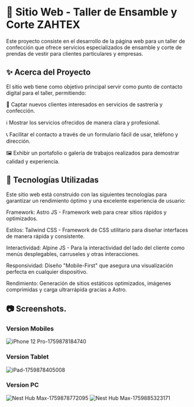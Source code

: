 # 🧵 Sitio Web - Taller de Ensamble y Corte ZAHTEX

Este proyecto consiste en el desarrollo de la página web para un taller de confección que ofrece servicios especializados de ensamble y corte de prendas de vestir para clientes particulares y empresas.

## ✨ Acerca del Proyecto

El sitio web tiene como objetivo principal servir como punto de contacto digital para el taller, permitiendo:

🎯 Captar nuevos clientes interesados en servicios de sastrería y confección.

ℹ️ Mostrar los servicios ofrecidos de manera clara y profesional.

📞 Facilitar el contacto a través de un formulario fácil de usar, teléfono y dirección.

🖼️ Exhibir un portafolio o galería de trabajos realizados para demostrar calidad y experiencia.

## 🚀 Tecnologías Utilizadas

Este sitio web está construido con las siguientes tecnologías para garantizar un rendimiento óptimo y una excelente experiencia de usuario:

Framework: Astro JS - Framework web para crear sitios rápidos y optimizados.

Estilos: Tailwind CSS - Framework de CSS utilitario para diseñar interfaces de manera rápida y consistente.

Interactividad: Alpine JS - Para la interactividad del lado del cliente como menús desplegables, carruseles y otras interacciones.

Responsividad: Diseño "Mobile-First" que asegura una visualización perfecta en cualquier dispositivo.

Rendimiento: Generación de sitios estáticos optimizados, imágenes comprimidas y carga ultrarrápida gracias a Astro.

## 📷 Screenshots.

### Version Mobiles 

![iPhone 12 Pro-1759878184740](https://github.com/user-attachments/assets/d37bede5-3099-4753-95f7-b49688971513)

### Version Tablet

![iPad-1759878405008](https://github.com/user-attachments/assets/d278f226-dd13-4243-a634-79699e9558f5)

### Version PC 

![Nest Hub Max-1759878772095](https://github.com/user-attachments/assets/a4b8ab4f-5ed4-4df9-95ed-6fa384da6947)
![Nest Hub Max-1759885323171](https://github.com/user-attachments/assets/02787ddd-b02e-4b09-b594-03a18bfe8b16)
